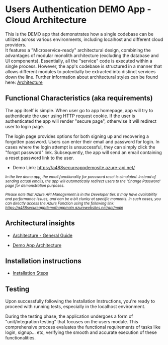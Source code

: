 # Users Authentication DEMO App - Cloud Architecture


This is the DEMO app that demonstrates how a single codebase can be utilized across various environments, including localhost and different cloud providers.
</br>
It features a "Microservice-ready" architectural design, combining the advantages of modular monolith architecture (excluding the database and UI components). Essentially, all the "service" code is executed within a single process. However, the app's codebase is structured in a manner that allows different modules to potentially be extracted into distinct services down the line. Further information about architectural styles can be found here: [Architecture](./documentation/1-Architecture.md)

## Functional Characteristics (aka requirements)
The app itself is simple. When user go to app homepage, app will try to authenticate the user using HTTP request cookie. If the user is authenticated the app will render "secure page", otherwise it will redirect user to login page.

The login page provides options for both signing up and recovering a forgotten password. Users can enter their email and password for login. In cases where the login attempt is unsuccessful, they can simply click the "forgot password" link. Subsequently, the app will send an email containing a reset password link to the user.

* Demo Link: https://a488secureappdemosite.azure-api.net/

<sup><em>In the live demo app, the email functionality for password reset is simulated. Instead of sending actual emails, the app will automatically redirect users to the 'Change Password' page for demonstration purposes.</em></sup>

<sup><em>Please note that Azure API Management is in the Developer tier. It may have availability and performance issues, and can be a bit clunky at specific moments. In such cases, you can directly access the Azure Function using the following link: https://a488secureappdemofnappmain.azurewebsites.net/api/main </em></sup>


## Architectural insights

* [Architecture - General Guide](./documentation/1-Architecture.md)

* [Demo App Architecture](./documentation/2-demoapp-architecture.md)

## Installation instructions

- [Installation Steps](./documentation/3-installation.md)
## Testing

Upon successfully following the Installation Instructions, you're ready to proceed with running tests, especially in the localhost environment.

During the testing phase, the application undergoes a form of "unit/integration testing" that focuses on the users module. This comprehensive process evaluates the functional requirements of tasks like login, signup... etc, verifying the smooth and accurate execution of these functionalities.

